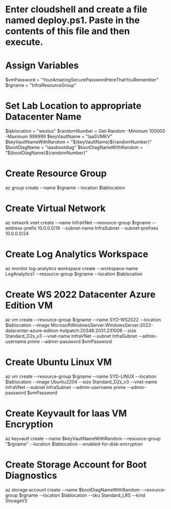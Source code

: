# Enter cloudshell and create a file named deploy.ps1. Paste in the contents of this file and then execute.

# Assign Variables
$vmPassword = "YourAmazingSecurePasswordHereThatYouRemember"
$rgname = "InfraResourceGroup"
# Set Lab Location to appropriate Datacenter Name
$lablocation = "westus" 
$randomNumber = Get-Random -Minimum 100000 -Maximum 999999
$keyVaultName = "IaaSVMKV"
$keyVaultNameWithRandom = "${keyVaultName}${randomNumber}"
$bootDiagName = "iaasbootdiag"
$bootDiagNameWithRandom = "${bootDiagName}${randomNumber}"

# Create Resource Group
az group create --name $rgname --location $lablocation

# Create Virtual Network
az network vnet create --name InfraVNet --resource-group $rgname --address-prefix 10.0.0.0/16 --subnet-name InfraSubnet --subnet-prefixes 10.0.0.0/24

# Create Log Analytics Workspace
az monitor log-analytics workspace create --workspace-name LogAnalytics1 --resource-group $rgname --location $lablocation

# Create WS 2022 Datacenter Azure Edition VM
az vm create --resource-group $rgname --name SYD-WS2022 --location $lablocation --image MicrosoftWindowsServer:WindowsServer:2022-datacenter-azure-edition-hotpatch:20348.2031.231006 --size Standard_D2s_v3 --vnet-name InfraVNet --subnet InfraSubnet --admin-username prime --admin-password $vmPassword

# Create Ubuntu Linux VM
az vm create --resource-group $rgname --name SYD-LINUX --location $lablocation --image Ubuntu2204  --size Standard_D2s_v3 --vnet-name InfraVNet --subnet InfraSubnet --admin-username prime --admin-password $vmPassword

# Create Keyvault for Iaas VM Encryption
az keyvault create --name $keyVaultNameWithRandom --resource-group "$rgname" --location $lablocation --enabled-for-disk-encryption

# Create Storage Account for Boot Diagnostics
az storage account create --name $bootDiagNameWithRandom --resource-group $rgname --location $lablocation --sku Standard_LRS --kind StorageV2
